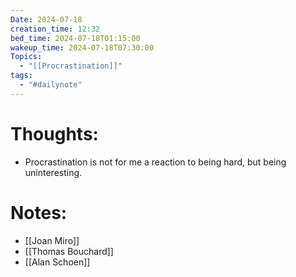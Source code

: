 ```yaml
---
Date: 2024-07-18
creation_time: 12:32
bed_time: 2024-07-18T01:15:00
wakeup_time: 2024-07-18T07:30:00
Topics:
  - "[[Procrastination]]"
tags:
  - "#dailynote"
---
```


# Thoughts:
- Procrastination is not for me a reaction to being hard, but being uninteresting.
# Notes:
- [[Joan Miro]]
- [[Thomas Bouchard]]
- [[Alan Schoen]]